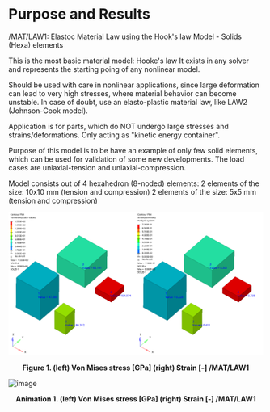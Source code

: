 
# Purpose and Results

/MAT/LAW1: Elastoc Material Law using the Hook's law Model - Solids (Hexa) elements

This is the most basic material model: Hooke's law
It exists in any solver and represents the starting poing of any nonlinear model.

Should be used with care in nonlinear applications, since large deformation can lead to very high stresses, 
where material behavior can become unstable.
In case of doubt, use an elasto-plastic material law, like LAW2 (Johnson-Cook model).

Application is for parts, which do NOT undergo large stresses and strains/deformations. 
Only acting as "kinetic energy container".

Purpose of this model is to be have an example of only few solid elements, which can be used for validation of 
some new developments. The load cases are uniaxial-tension and uniaxial-compression.

Model consists out of 4 hexahedron (8-noded) elements:
2 elements of the size: 10x10 mm (tension and compression)
2 elements of the size: 5x5 mm (tension and compression)


![image](/Materials/ElastoPlasticLaw/Law001/Solids/One_Element_Model/Images/LAW_01_One_element.png)
<figcaption align = "center"><b>Figure 1. (left) Von Mises stress [GPa] (right) Strain [-] /MAT/LAW1</b></figcaption>

![image](/Materials/ElastoPlasticLaw/Law001/Solids/One_Element_Model/Images/Anim_LAW01.gif)
<figcaption align = "center"><b>Animation 1. (left) Von Mises stress [GPa] (right) Strain [-] /MAT/LAW1</b></figcaption>
